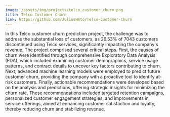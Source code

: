 ```yaml
---
image: /assets/img/projects/telco_customer_churn.png
title: Telco Customer Churn
link: https://github.com/JuliusHmto/Telco-Customer-Churn
---
```


In this Telco customer churn prediction project, the challenge was to address the substantial loss of customers, as 26.53% of 7043 customers discontinued using Telco services, significantly impacting the company's revenue. The project comprised several critical steps. First, the causes of churn were identified through comprehensive Exploratory Data Analysis (EDA), which included examining customer demographics, service usage patterns, and contract details to uncover key factors contributing to churn. Next, advanced machine learning models were employed to predict future customer churn, providing the company with a proactive tool to identify at-risk customers. Finally, actionable recommendations were developed based on the analysis and predictions, offering strategic insights for minimizing the churn rate. These recommendations included targeted retention campaigns, personalized customer engagement strategies, and improvements in service offerings, aimed at enhancing customer satisfaction and loyalty, thereby reducing churn and stabilizing revenue.